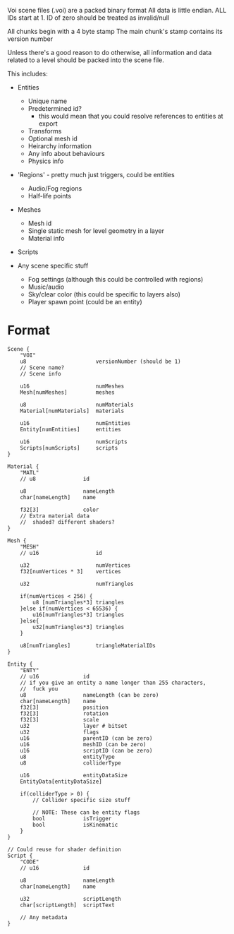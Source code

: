 Voi scene files (.voi) are a packed binary format
All data is little endian.
ALL IDs start at 1. ID of zero should be treated as invalid/null

All chunks begin with a 4 byte stamp
The main chunk's stamp contains its version number

Unless there's a good reason to do otherwise, all information and data related to a level
should be packed into the scene file.

This includes:
- Entities
	- Unique name
	- Predetermined id?
		- this would mean that you could resolve references to entities at export
	- Transforms
	- Optional mesh id
	- Heirarchy information
	- Any info about behaviours
	- Physics info

- 'Regions' - pretty much just triggers, could be entities
	- Audio/Fog regions
	- Half-life points

- Meshes
	- Mesh id
	- Single static mesh for level geometry in a layer
	- Material info

- Scripts

- Any scene specific stuff
	- Fog settings (although this could be controlled with regions)
	- Music/audio
	- Sky/clear color (this could be specific to layers also)
	- Player spawn point (could be an entity)


Format
======
	Scene {
		"VOI"
		u8 						versionNumber (should be 1)
		// Scene name?
		// Scene info
		
		u16						numMeshes
		Mesh[numMeshes]			meshes

		u8						numMaterials
		Material[numMaterials]	materials

		u16						numEntities
		Entity[numEntities]		entities

		u16						numScripts
		Scripts[numScripts]		scripts
	}

	Material {
		"MATL"
		// u8				id

		u8					nameLength
		char[nameLength]	name

		f32[3]				color
		// Extra material data
		//	shaded? different shaders?
	}

	Mesh {
		"MESH"
		// u16					id

		u32						numVertices
		f32[numVertices * 3] 	vertices

		u32						numTriangles

		if(numVertices < 256) {
			u8 [numTriangles*3]	triangles
		}else if(numVertices < 65536) {
			u16[numTriangles*3]	triangles
		}else{
			u32[numTriangles*3]	triangles
		}

		u8[numTriangles]		triangleMaterialIDs
	}

	Entity {
		"ENTY"
		// u16				id
		// if you give an entity a name longer than 255 characters,
		//	fuck you
		u8					nameLength (can be zero)
		char[nameLength]	name
		f32[3]				position
		f32[3]				rotation
		f32[3]				scale
		u32					layer # bitset
		u32					flags
		u16					parentID (can be zero)
		u16					meshID (can be zero)
		u16					scriptID (can be zero)
		u8					entityType
		u8					colliderType

		u16					entityDataSize
		EntityData[entityDataSize]

		if(colliderType > 0) {
			// Collider specific size stuff

			// NOTE: These can be entity flags
			bool			isTrigger
			bool			isKinematic
		}
	}

	// Could reuse for shader definition
	Script {
		"CODE"
		// u16				id

		u8					nameLength
		char[nameLength]	name

		u32					scriptLength
		char[scriptLength]	scriptText

		// Any metadata
	}